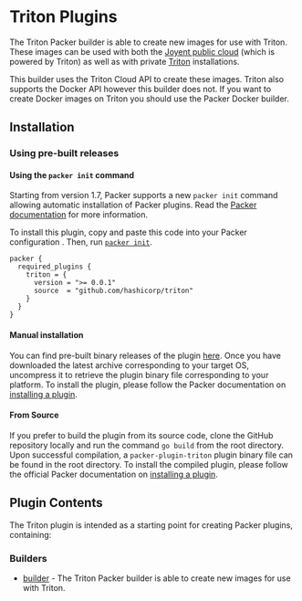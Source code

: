 # Triton Plugins

The Triton Packer builder is able to create new images for use with Triton.
These images can be used with both the
[Joyent public cloud](https://www.joyent.com/) (which is powered by Triton) as
well as with private [Triton](https://github.com/joyent/triton) installations.

This builder uses the Triton Cloud API to create these images. Triton also
supports the Docker API however this builder does not. If you want to create
Docker images on Triton you should use the Packer Docker builder.

## Installation

### Using pre-built releases

#### Using the `packer init` command

Starting from version 1.7, Packer supports a new `packer init` command allowing
automatic installation of Packer plugins. Read the
[Packer documentation](https://www.packer.io/docs/commands/init) for more information.

To install this plugin, copy and paste this code into your Packer configuration .
Then, run [`packer init`](https://www.packer.io/docs/commands/init).

```hcl
packer {
  required_plugins {
    triton = {
      version = ">= 0.0.1"
      source  = "github.com/hashicorp/triton"
    }
  }
}
```

#### Manual installation

You can find pre-built binary releases of the plugin [here](https://github.com/hashicorp/packer-plugin-triton/releases).
Once you have downloaded the latest archive corresponding to your target OS,
uncompress it to retrieve the plugin binary file corresponding to your platform.
To install the plugin, please follow the Packer documentation on
[installing a plugin](https://www.packer.io/docs/extending/plugins/#installing-plugins).


#### From Source

If you prefer to build the plugin from its source code, clone the GitHub
repository locally and run the command `go build` from the root
directory. Upon successful compilation, a `packer-plugin-triton` plugin
binary file can be found in the root directory.
To install the compiled plugin, please follow the official Packer documentation
on [installing a plugin](https://www.packer.io/docs/extending/plugins/#installing-plugins).


## Plugin Contents

The Triton plugin is intended as a starting point for creating Packer plugins, containing:

### Builders

- [builder](/docs/builders/builder-triton.mdx) - The Triton Packer builder is
  able to create new images for use with Triton.
